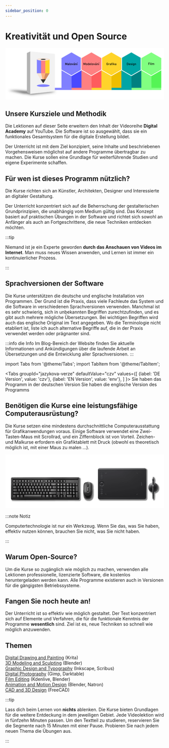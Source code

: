```yaml
---
sidebar_position: 0
---
```


# Kreativität und Open Source

![image](./img/akademieprehled2.svg)

## Unsere Kursziele und Methodik

Die Lektionen auf dieser Seite erweitern den Inhalt der Videoreihe **Digital Academy** auf YouTube. Die Software ist so ausgewählt, dass sie ein funktionales Gesamtsystem für die digitale Erstellung bildet.

Der Unterricht ist mit dem Ziel konzipiert, seine Inhalte und beschriebenen Vorgehensweisen möglichst auf andere Programme übertragbar zu machen. Die Kurse sollen eine Grundlage für weiterführende Studien und eigene Experimente schaffen.

## Für wen ist dieses Programm nützlich?

Die Kurse richten sich an Künstler, Architekten, Designer und Interessierte an digitaler Gestaltung.

Der Unterricht konzentriert sich auf die Beherrschung der gestalterischen Grundprinzipien, die unabhängig vom Medium gültig sind. Das Konzept basiert auf praktischen Übungen in der Software und richtet sich sowohl an Anfänger als auch an Fortgeschrittene, die neue Techniken entdecken möchten.

:::tip

Niemand ist je ein Experte geworden **durch das Anschauen von Videos im Internet**. Man muss neues Wissen anwenden, und Lernen ist immer ein kontinuierlicher Prozess.

:::

## Sprachversionen der Software

Die Kurse unterstützen die deutsche und englische Installation von Programmen. Der Grund ist die Praxis, dass viele Fachleute das System und die Software in verschiedenen Sprachversionen verwenden. Manchmal ist es sehr schwierig, sich in unbekannten Begriffen zurechtzufinden, und es gibt auch mehrere mögliche Übersetzungen. Bei wichtigen Begriffen wird auch das englische Original im Text angegeben. Wo die Terminologie nicht etabliert ist, liste ich auch alternative Begriffe auf, die in der Praxis verwendet werden oder prägnanter sind.

:::info die Info
Im Blog-Bereich der Website finden Sie aktuelle Informationen und Ankündigungen über die laufende Arbeit an Übersetzungen und die Entwicklung aller Sprachversionen.
:::

import Tabs from '@theme/Tabs';
import TabItem from '@theme/TabItem';

<Tabs
  groupId="jazykova-verze"
  defaultValue="czv"
  values={[
    {label: 'DE Version', value: 'czv'},
    {label: 'EN Version', value: 'env'},
  ]
}>
<TabItem value="czv">Sie haben das Programm in der deutschen Version</TabItem>
<TabItem value="env">Sie haben die englische Version des Programms</TabItem>
</Tabs>

## Benötigen die Kurse eine leistungsfähige Computerausrüstung?

Die Kurse setzen eine mindestens durchschnittliche Computerausstattung für Grafikanwendungen voraus. Einige Software verwendet eine Zwei-Tasten-Maus mit Scrollrad, und ein Ziffernblock ist von Vorteil. Zeichen- und Malkurse erfordern ein Grafiktablett mit Druck (obwohl es theoretisch möglich ist, mit einer Maus zu malen ...).

![image](./img/akademie-vybaveni.png)

:::note Notiz

Computertechnologie ist nur ein Werkzeug. Wenn Sie das, was Sie haben, effektiv nutzen können, brauchen Sie nicht, was Sie nicht haben.

:::

## Warum Open-Source?

Um die Kurse so zugänglich wie möglich zu machen, verwenden alle Lektionen professionelle, lizenzierte Software, die kostenlos heruntergeladen werden kann. Alle Programme existieren auch in Versionen für die gängigsten Betriebssysteme.


## Fangen Sie noch heute an!
Der Unterricht ist so effektiv wie möglich gestaltet. Der Text konzentriert sich auf Elemente und Verfahren, die für die funktionale Kenntnis der Programme **wesentlich** sind. Ziel ist es, neue Techniken so schnell wie möglich anzuwenden.

## Themen

[Digital Drawing and Painting](01digitalnimalba/kresba-a-malba) (Krita)  
[3D Modeling and Sculpting](02modelovani/3D-modelovani) (Blender)  
[Graphic Design and Typography](03grafika/grafika) (Inkscape, Scribus)  
[Digital Photography](04foto/foto) (Gimp, Darktable)  
[Film Editing](05film/film) (Kdenlive, Blender)  
[Animation and Motion Design](06animace/animace) (Blender, Natron)  
[CAD and 3D Design](07cad/cad) (FreeCAD)

:::tip

Lass dich beim Lernen von **nichts** ablenken. Die Kurse bieten Grundlagen für die weitere Entdeckung in dem jeweiligen Gebiet. Jede Videolektion wird in fünfzehn Minuten passen. Um den Textteil zu studieren, reservieren Sie die Segmente nach 15 Minuten mit einer Pause. Probieren Sie nach jedem neuen Thema die Übungen aus.

:::

